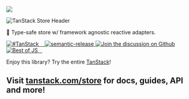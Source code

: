 <img src="https://static.scarf.sh/a.png?x-pxid=d988eb79-b0fc-4a2b-8514-6a1ab932d188" />

![TanStack Store Header](https://github.com/tanstack/store/raw/beta/media/header.png)

🤖 Type-safe store w/ framework agnostic reactive adapters.

<a href="https://twitter.com/intent/tweet?button_hashtag=TanStack" target="\_parent">
  <img alt="#TanStack" src="https://img.shields.io/twitter/url?color=%2308a0e9&label=%23TanStack&style=social&url=https%3A%2F%2Ftwitter.com%2Fintent%2Ftweet%3Fbutton_hashtag%3DTanStack">
</a><a href="https://discord.com/invite/WrRKjPJ" target="\_parent">
  <img alt="" src="https://img.shields.io/badge/Discord-TanStack-%235865F2" />
</a><a href="https://npmjs.com/package/@tanstack/store" target="\_parent">
  <img alt="" src="https://img.shields.io/npm/dm/@tanstack/store.svg" />
</a><a href="https://bundlephobia.com/result?p=@tanstack/store" target="\_parent">
  <img alt="" src="https://badgen.net/bundlephobia/minzip/@tanstack/store" />
</a><a href="#badge">
    <img alt="semantic-release" src="https://img.shields.io/badge/%20%20%F0%9F%93%A6%F0%9F%9A%80-semantic--release-e10079.svg">
  </a><a href="https://github.com/tanstack/store/discussions">
  <img alt="Join the discussion on Github" src="https://img.shields.io/badge/Github%20Discussions%20%26%20Support-Chat%20now!-blue" />
</a><a href="https://bestofjs.org/projects/store"><img alt="Best of JS" src="https://img.shields.io/endpoint?url=https://bestofjs-serverless.now.sh/api/project-badge?fullName=tanstack%2Fstore%26since=daily" /></a><a href="https://github.com/tanstack/store" target="\_parent">
  <img alt="" src="https://img.shields.io/github/stars/tanstack/store.svg?style=social&label=Star" />
</a><a href="https://twitter.com/tan_stack" target="\_parent">
  <img alt="" src="https://img.shields.io/twitter/follow/tan_stack.svg?style=social&label=Follow @TanStack" />
</a><a href="https://twitter.com/tannerlinsley" target="\_parent">
  <img alt="" src="https://img.shields.io/twitter/follow/tannerlinsley.svg?style=social&label=Follow @TannerLinsley" />
</a>

Enjoy this library? Try the entire [TanStack](https://tanstack.com)!

## Visit [tanstack.com/store](https://tanstack.com/store) for docs, guides, API and more!

<!-- Use the force, Luke! -->
